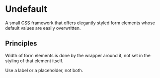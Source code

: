 # Undefault

A small CSS framework that offers elegantly styled form elements whose default values are easily overwritten. 

## Principles
Width of form elements is done by the wrapper around it, not set in the styling of that element itself.

Use a label or a placeholder, not both.
